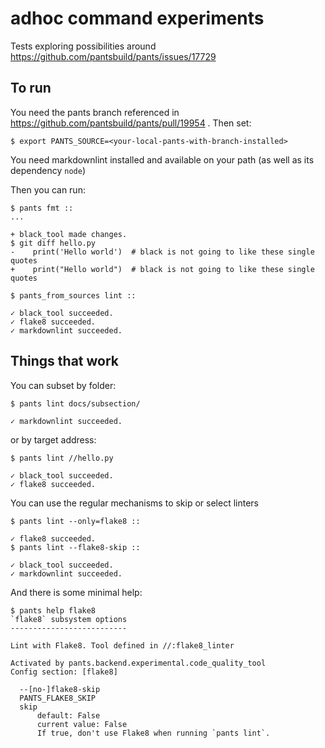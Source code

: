 # adhoc command experiments

Tests exploring possibilities around https://github.com/pantsbuild/pants/issues/17729


## To run

You need the pants branch referenced in https://github.com/pantsbuild/pants/pull/19954 . Then set:
```shell
$ export PANTS_SOURCE=<your-local-pants-with-branch-installed>
```

You need markdownlint installed and available on your path (as well as its dependency `node`)

Then you can run:
```shell
$ pants fmt ::
...

+ black_tool made changes.
$ git diff hello.py
-    print('Hello world')  # black is not going to like these single quotes
+    print("Hello world")  # black is not going to like these single quotes

$ pants_from_sources lint ::

✓ black_tool succeeded.
✓ flake8 succeeded.
✓ markdownlint succeeded.
```

## Things that work

You can subset by folder:
```shell
$ pants lint docs/subsection/

✓ markdownlint succeeded.
```

or by target address:
```shell
$ pants lint //hello.py

✓ black_tool succeeded.
✓ flake8 succeeded.
```

You can use the regular mechanisms to skip or select linters
```shell
$ pants lint --only=flake8 ::

✓ flake8 succeeded.
$ pants lint --flake8-skip ::

✓ black_tool succeeded.
✓ markdownlint succeeded.
```

And there is some minimal help:
```shell
$ pants help flake8
`flake8` subsystem options
--------------------------

Lint with Flake8. Tool defined in //:flake8_linter
 
Activated by pants.backend.experimental.code_quality_tool
Config section: [flake8]
 
  --[no-]flake8-skip
  PANTS_FLAKE8_SKIP
  skip
      default: False
      current value: False
      If true, don't use Flake8 when running `pants lint`.
```
